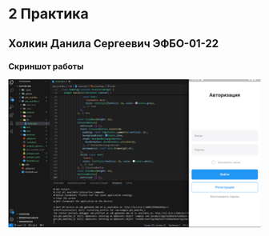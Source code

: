 # 2 Практика 
## Холкин Данила Сергеевич ЭФБО-01-22
### Скриншот работы
<img src="/-static/practice2/pks2.png" />
